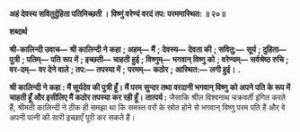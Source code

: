 **अहं देवस्य सवितुर्दुहिता पतिमिच्छती ।** **विष्णुं वरेण्यं वरदं तप: परममास्थित: ॥ २०॥** 

**शब्दार्थ** 

**श्री-कालिन्दी उवाच—** **श्री कालिन्दी ने कहा** **; अहम्—** **मैं** **; देवस्य—** **देवता की** **; सवितु:—** **सूर्य** **; दुहिता—** **पुत्री** **; पतिम्—** **पति रूप** **में** **; इच्छती—** **चाहती हुई** **; विष्णुम्—** **भगवान् विष्णु को** **; वरेण्यम्—** **सर्वश्रेष्ठ रुचि** **; वर-दम्—** **वर देने वाले** **; तप:—** **तपस्या में** **;** **परमम्—** **कठोर** **; आस्थित:—** **लगी हुई।** **.** 

**श्री कालिन्दी ने कहा : मैं सूर्यदेव की पुत्री हूँ। मैं परम सुन्दर तथा वरदानी भगवान् विष्णु** **को अपने पति के रूप में चाहती हूँ और इसीलिए मैं कठोर तपस्या कर रही हूँ।** **तात्पर्य :** जैसाकि श्रील विश्वनाथ चक्रवर्ती इंगित करते हैं, श्रीमती कालिन्दी ने ठीक ही समझा था कि समस्त वरों के स्रोत होने से भगवान् विष्णु परम पति हैं और वे अपनी पत्नी की सारी इच्छाएँ पूरी कर सकते हैं।  